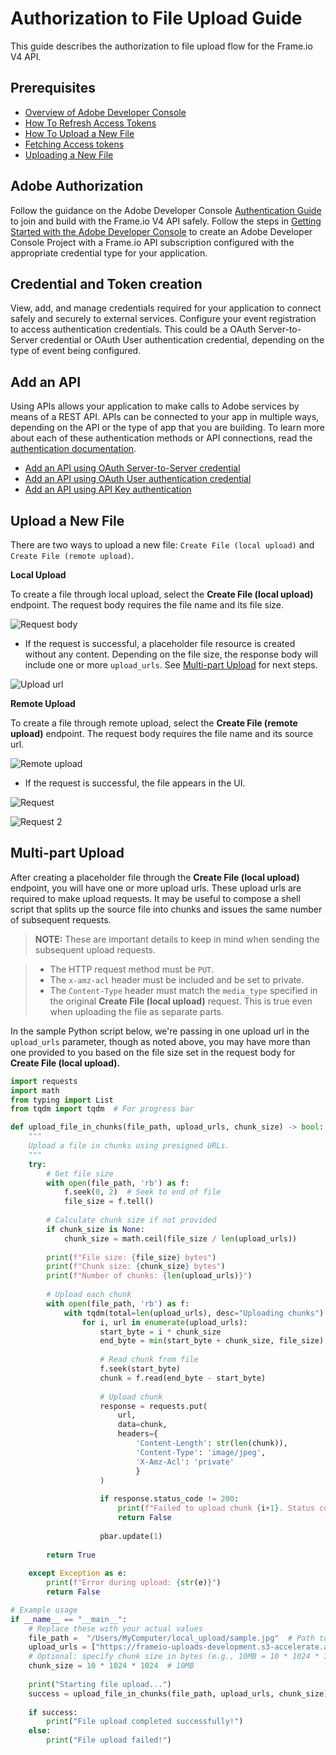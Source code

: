 # Authorization to File Upload Guide

This guide describes the authorization to file upload flow for the Frame.io V4 API.  

## Prerequisites

* [Overview of Adobe Developer Console](https://developer.adobe.com/developer-console/docs/guides/)
* [How To Refresh Access Tokens](https://developer.adobe.com/developer-console/docs/guides/authentication/UserAuthentication/ims#refreshing-access-tokens)
* [How To Upload a New File](https://developer.adobe.com/developer-console/docs/guides/)
* [Fetching Access tokens](https://developer.adobe.com/developer-console/docs/guides/authentication/UserAuthentication/ims#fetching-access-tokens)
* [Uploading a New File](https://developer.adobe.com/frameio/guides/#uploading-a-new-file)

## Adobe Authorization

Follow the guidance on the Adobe Developer Console [Authentication Guide](https://developer.adobe.com/developer-console/docs/guides/authentication/) to join and build with the Frame.io V4 API safely. Follow the steps in [Getting Started with the Adobe Developer Console](https://developer.adobe.com/developer-console/docs/guides/getting-started/) to create an Adobe Developer Console Project with a Frame.io API subscription configured with the appropriate credential type for your application.

## Credential and Token creation

View, add, and manage credentials required for your application to connect safely and securely to external services. Configure your event registration to access authentication credentials. This could be a OAuth Server-to-Server credential or OAuth User authentication credential, depending on the type of event being configured.

## Add an API

Using APIs allows your application to make calls to Adobe services by means of a REST API. APIs can be connected to your app in multiple ways, depending on the API or the type of app that you are building. To learn more about each of these authentication methods or API connections, read the [authentication documentation](https://developer.adobe.com/developer-console/docs/guides/authentication/).

* [Add an API using OAuth Server-to-Server credential](https://developer.adobe.com/developer-console/docs/guides/services/services-add-api-oauth-s2s)
* [Add an API using OAuth User authentication credential](https://developer.adobe.com/developer-console/docs/guides/services/services-add-api-oauth-user-authentication)
* [Add an API using API Key authentication](https://developer.adobe.com/developer-console/docs/guides/services/services-add-api-key)

## Upload a New File

There are two ways to upload a new file: `Create File (local upload)` and `Create File (remote upload)`.

**Local Upload**

To create a file through local upload, select the **Create File (local upload)** endpoint. The request body requires the file name and its file size.

![Request body](../image_12.png)

* If the request is successful, a placeholder file resource is created without any content. Depending on the file size, the response body will include one or more `upload_urls`. See [Multi-part Upload](#multi-part-upload) for next steps.

![Upload url](../image_13.png)

**Remote Upload**

To create a file through remote upload, select the **Create File (remote upload)** endpoint. The request body requires the file name and its source url.

![Remote upload](../image_14.png)

* If the request is successful, the file appears in the UI.

![Request](../image_15.png)

![Request 2](../image_16.png)

## Multi-part Upload  

After creating a placeholder file through the **Create File (local upload)** endpoint, you will have one or more upload urls. These upload urls are required to make upload requests. It may be useful to compose a shell script that splits up the source file into chunks and issues the same number of subsequent requests.

> **NOTE:** These are important details to keep in mind when sending the subsequent upload requests.

> * The HTTP request method must be `PUT`.
> * The `x-amz-acl` header must be included and be set to private.
> * The `Content-Type` header must match the `media_type` specified in the original **Create File (local upload)** request. This is true even when uploading the file as separate parts.

In the sample Python script below, we're passing in one upload url in the `upload_urls` parameter, though as noted above, you may have more than one provided to you based on the file size set in the request body for **Create File (local upload).**

``` python
import requests
import math
from typing import List
from tqdm import tqdm  # For progress bar

def upload_file_in_chunks(file_path, upload_urls, chunk_size) -> bool:
    """
    Upload a file in chunks using presigned URLs.
    """
    try:
        # Get file size
        with open(file_path, 'rb') as f:
            f.seek(0, 2)  # Seek to end of file
            file_size = f.tell()
        
        # Calculate chunk size if not provided
        if chunk_size is None:
            chunk_size = math.ceil(file_size / len(upload_urls))
        
        print(f"File size: {file_size} bytes")
        print(f"Chunk size: {chunk_size} bytes")
        print(f"Number of chunks: {len(upload_urls)}")
        
        # Upload each chunk
        with open(file_path, 'rb') as f:
            with tqdm(total=len(upload_urls), desc="Uploading chunks") as pbar:
                for i, url in enumerate(upload_urls):
                    start_byte = i * chunk_size
                    end_byte = min(start_byte + chunk_size, file_size)
                    
                    # Read chunk from file
                    f.seek(start_byte)
                    chunk = f.read(end_byte - start_byte)
                    
                    # Upload chunk
                    response = requests.put(
                        url,
                        data=chunk,
                        headers={
                            'Content-Length': str(len(chunk)),
                            'Content-Type': 'image/jpeg',
                            'X-Amz-Acl': 'private'
                            }
                    )
                    
                    if response.status_code != 200:
                        print(f"Failed to upload chunk {i+1}. Status code: {response.status_code}")
                        return False
                    
                    pbar.update(1)
        
        return True
    
    except Exception as e:
        print(f"Error during upload: {str(e)}")
        return False

# Example usage
if __name__ == "__main__":
    # Replace these with your actual values
    file_path =  "/Users/MyComputer/local_upload/sample.jpg"  # Path to your file
    upload_urls = ["https://frameio-uploads-development.s3-accelerate.amazonaws.com/uploads/10e35b09-7e07-43a1-bd43-897f252ab627/original.png?..."]
    # Optional: specify chunk size in bytes (e.g., 10MB = 10 * 1024 * 1024)
    chunk_size = 10 * 1024 * 1024  # 10MB
    
    print("Starting file upload...")
    success = upload_file_in_chunks(file_path, upload_urls, chunk_size)
    
    if success:
        print("File upload completed successfully!")
    else:
        print("File upload failed!")
```
